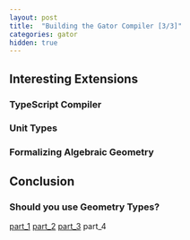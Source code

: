 ```yaml
---
layout: post
title:  "Building the Gator Compiler [3/3]"
categories: gator
hidden: true
---
```


## Interesting Extensions

### TypeScript Compiler

### Unit Types

### Formalizing Algebraic Geometry

## Conclusion

### Should you use Geometry Types?

[part_1](http://127.0.0.1:4000/~dgeisler/gator/2022/04/07/gator-compiler1.html) [part_2](http://127.0.0.1:4000/~dgeisler/gator/2022/04/07/gator-compiler2.html) [part_3](http://127.0.0.1:4000/~dgeisler/gator/2022/04/07/gator-compiler3.html) part_4